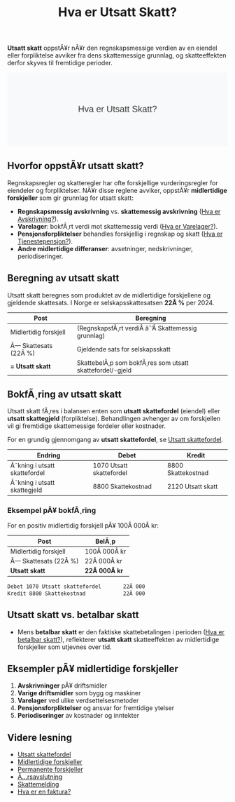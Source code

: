 ﻿---
title: "Hva er Utsatt Skatt?"
meta_title: "Hva er Utsatt Skatt?"
meta_description: '**Utsatt skatt** oppstÃ¥r nÃ¥r den regnskapsmessige verdien av en eiendel eller forpliktelse avviker fra dens skattemessige grunnlag, og skatteeffekten derfor s...'
slug: hva-er-utsatt-skatt
type: blog
layout: pages/single
---

**Utsatt skatt** oppstÃ¥r nÃ¥r den regnskapsmessige verdien av en eiendel eller forpliktelse avviker fra dens skattemessige grunnlag, og skatteeffekten derfor skyves til fremtidige perioder.

![Hva er Utsatt Skatt?](hva-er-utsatt-skatt-image.svg)

## Hvorfor oppstÃ¥r utsatt skatt?
Regnskapsregler og skatteregler har ofte forskjellige vurderingsregler for eiendeler og forpliktelser. NÃ¥r disse reglene avviker, oppstÃ¥r **midlertidige forskjeller** som gir grunnlag for utsatt skatt:

* **Regnskapsmessig avskrivning** vs. **skattemessig avskrivning** ([Hva er Avskrivning?](/blogs/regnskap/hva-er-avskrivning "Hva er Avskrivning? Prinsipper og Eksempler")).
* **Varelager**: bokfÃ¸rt verdi mot skattemessig verdi ([Hva er Varelager?](/blogs/regnskap/hva-er-varelager "Hva er Varelager “ RegnskapsfÃ¸ring og Vurdering")).
* **Pensjonsforpliktelser** behandles forskjellig i regnskap og skatt ([Hva er Tjenestepensjon?](/blogs/regnskap/hva-er-tjenestepensjon "Hva er Tjenestepensjon? RegnskapsfÃ¸ring og Skatt")).
* **Andre midlertidige differanser**: avsetninger, nedskrivninger, periodiseringer.

## Beregning av utsatt skatt
Utsatt skatt beregnes som produktet av de midlertidige forskjellene og gjeldende skattesats. I Norge er selskapsskattesatsen **22Â %** per 2024.

| **Post**                           | **Beregning**                                           |
|------------------------------------|---------------------------------------------------------|
| Midlertidig forskjell              | (RegnskapsfÃ¸rt verdiÂ âˆ’Â Skattemessig grunnlag)           |
| Ã— Skattesats (22Â %)                | Gjeldende sats for selskapsskatt                        |
| **= Utsatt skatt**                 | SkattebelÃ¸p som bokfÃ¸res som utsatt skattefordel/-gjeld |

## BokfÃ¸ring av utsatt skatt
Utsatt skatt fÃ¸res i balansen enten som **utsatt skattefordel** (eiendel) eller **utsatt skattegjeld** (forpliktelse). Behandlingen avhenger av om forskjellen vil gi fremtidige skattemessige fordeler eller kostnader.

For en grundig gjennomgang av **utsatt skattefordel**, se [Utsatt skattefordel](/blogs/regnskap/utsatt-skattefordel "Utsatt skattefordel “ Guide til beregning og bokfÃ¸ring").

| **Endring**                         | **Debet**                    | **Kredit**                  |
|-------------------------------------|------------------------------|-----------------------------|
| Ã˜kning i utsatt skattefordel        | 1070 Utsatt skattefordel     | 8800 Skattekostnad          |
| Ã˜kning i utsatt skattegjeld         | 8800 Skattekostnad           | 2120 Utsatt skatt           |

### Eksempel pÃ¥ bokfÃ¸ring
For en positiv midlertidig forskjell pÃ¥ 100Â 000Â kr:

| Post                                | BelÃ¸p       |
|-------------------------------------|-------------|
| Midlertidig forskjell               | 100Â 000Â kr  |
| Ã— Skattesats (22Â %)                 | 22Â 000Â kr   |
| **Utsatt skatt**                    | **22Â 000Â kr** |

```text
Debet 1070 Utsatt skattefordel       22Â 000
Kredit 8800 Skattekostnad            22Â 000
```

## Utsatt skatt vs. betalbar skatt
* Mens **betalbar skatt** er den faktiske skattebetalingen i perioden ([Hva er betalbar skatt?](/blogs/regnskap/betalbar-skatt "Hva er Betalbar skatt? Komplett guide til beregning og hÃ¥ndtering")), reflekterer **utsatt skatt** skatteeffekten av midlertidige forskjeller som utjevnes over tid.

## Eksempler pÃ¥ midlertidige forskjeller

1. **Avskrivninger** pÃ¥ driftsmidler
2. **Varige driftsmidler** som bygg og maskiner
3. **Varelager** ved ulike verdsettelsesmetoder
4. **Pensjonsforpliktelser** og ansvar for fremtidige ytelser
5. **Periodiseringer** av kostnader og inntekter

## Videre lesning

* [Utsatt skattefordel](/blogs/regnskap/utsatt-skattefordel "Utsatt skattefordel “ Guide til beregning og bokfÃ¸ring")
* [Midlertidige forskjeller](/blogs/regnskap/midlertidige-forskjeller "Midlertidige forskjeller i regnskap “ Forklaring og Eksempler")
* [Permanente forskjeller](/blogs/regnskap/permanente-forskjeller "Permanente forskjeller “ Hva er permanente skatteavvik?")
* [Ã…rsavslutning](/blogs/regnskap/hva-er-aarsavslutning "Hva er Ã…rsavslutning? Prosess og Viktige Poster")
* [Skattemelding](/blogs/regnskap/skattemelding "Skattemelding - Komplett Guide til Utfylling og Innlevering")
* [Hva er en faktura?](/blogs/regnskap/hva-er-en-faktura "Hva er en Faktura? En Guide til Norske Fakturakrav")



